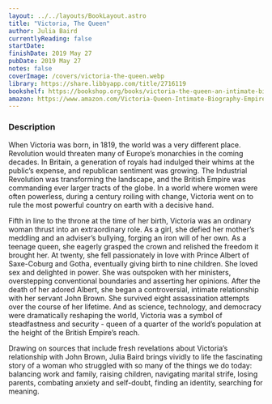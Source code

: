 ```yaml
---
layout: ../../layouts/BookLayout.astro
title: "Victoria, The Queen"
author: Julia Baird
currentlyReading: false
startDate: 
finishDate: 2019 May 27
pubDate: 2019 May 27
notes: false
coverImage: /covers/victoria-the-queen.webp
library: https://share.libbyapp.com/title/2716119
bookshelf: https://bookshop.org/books/victoria-the-queen-an-intimate-biography-of-the-woman-who-ruled-an-empire/9780812982282
amazon: https://www.amazon.com/Victoria-Queen-Intimate-Biography-Empire/dp/1400069882
---
```


### Description
When Victoria was born, in 1819, the world was a very different place. Revolution would threaten many of Europe’s monarchies in the coming decades. In Britain, a generation of royals had indulged their whims at the public’s expense, and republican sentiment was growing. The Industrial Revolution was transforming the landscape, and the British Empire was commanding ever larger tracts of the globe. In a world where women were often powerless, during a century roiling with change, Victoria went on to rule the most powerful country on earth with a decisive hand.

Fifth in line to the throne at the time of her birth, Victoria was an ordinary woman thrust into an extraordinary role. As a girl, she defied her mother’s meddling and an adviser’s bullying, forging an iron will of her own. As a teenage queen, she eagerly grasped the crown and relished the freedom it brought her. At twenty, she fell passionately in love with Prince Albert of Saxe-Coburg and Gotha, eventually giving birth to nine children. She loved sex and delighted in power. She was outspoken with her ministers, overstepping conventional boundaries and asserting her opinions. After the death of her adored Albert, she began a controversial, intimate relationship with her servant John Brown. She survived eight assassination attempts over the course of her lifetime. And as science, technology, and democracy were dramatically reshaping the world, Victoria was a symbol of steadfastness and security - queen of a quarter of the world’s population at the height of the British Empire’s reach.

Drawing on sources that include fresh revelations about Victoria’s relationship with John Brown, Julia Baird brings vividly to life the fascinating story of a woman who struggled with so many of the things we do today: balancing work and family, raising children, navigating marital strife, losing parents, combating anxiety and self-doubt, finding an identity, searching for meaning.

<!-- ### Notes & Highlights -->
